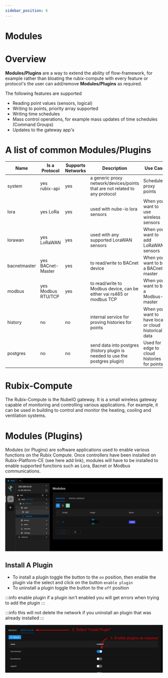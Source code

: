 ```yaml
---
sidebar_position: 6
---
```


# Modules

# Overview

**Modules/Plugins** are a way to extend the ability of flow-framework, for example rather than bloating the
rubix-compute with every feature or protocol's the user can add/remove **Modules/Plugins** as required.

The following features are supported

* Reading point values (sensors, logical)
* Writing to points, priority array supported
* Writing time schedules
* Mass control operations, for example mass updates of time schedules (Command Groups)
* Updates to the gateway app's

# A list of common Modules/Plugins

| Name         | Is a Protocol      | Supports <br/>Networks | Description                                                                   | Use Case                                             | 
|--------------|--------------------|------------------------|-------------------------------------------------------------------------------|------------------------------------------------------|
| system       | yes rubix-api      | yes                    | a generic proxy network/devices/points that are not related to any protocol   | Schedules, proxy points                              | 
| lora         | yes LoRa           | yes                    | used with nube-io lora sensors                                                | When you want to use wireless sensors                | 
| lorawan      | yes LoRaWAN        | yes                    | used with any supported LoraWAN sensors                                       | When you want to add LoRaWAN sensors                 | 
| bacnetmaster | yes BACnet-Master  | yes                    | to read/write to BACnet device                                                | When you want to be a BACnet-master                  | 
| modbus       | yes Modbus RTU/TCP | yes                    | to read/write to Modbus device, can be either vai rs485 or modbus TCP         | When you want to be a Modbus-master                  | 
| history      | no                 | no                     | internal service for proving histories for points                             | When you want to have local or cloud historical data | 
| postgres     | no                 | no                     | send data into postgres (history plugin is needed to use the postgres plugin) | Used for edge to cloud histories for points          | 


# Rubix-Compute

The Rubix-Compute is the NubeIO gateway. It is a small wireless gateway capable of monitoring and controlling various
applications. For example, it can be used in building to control and monitor the heating, cooling and ventilation
systems.

# Modules (Plugins)

Modules (or Plugins) are software applications used to enable various functions on the Rubix Compute. Once controllers
have been installed on Rubix-Platform-CE (see here add link), modules will have to be installed to enable supported
functions such as Lora, Bacnet or Modbus communications.

![-](../img/apps/plugins-page.png)

## Install A Plugin

* To install a plugin toggle the button to the `on` position, then enable the plugin via the select and click on the button `enable plugin`
* To uninstall a plugin toggle the button to the `off` position 

:::info enable plugin
if a plugin isn't enabled you will get errors when trying to add the plugin
:::

:::info
this will not delete the network if you uninstall an plugin that was already installed
:::

![-](../img/apps/plugin-install.png)
